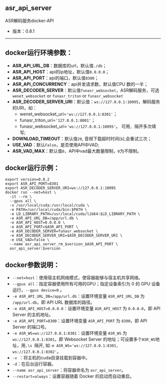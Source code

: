 ## asr_api_server

ASR解码服务docker-API

- 版本：0.8.1

---

## docker运行环境参数：

- **ASR_API_URL_DB**：数据库的url，默认值`./db`；
- **ASR_API_HOST**：api的ip地址，默认值`0.0.0.0`；
- **ASR_API_PORT**：api的端口，默认值`8300`；
- **ASR_API_CONCURRENCY**：api并发请求数，默认值CPU 数的一半；
- **ASR_DECODER_SERVER**：默认值`funasr_websocket`，ASR解码服务，可选`wenet_websocket` or `funasr_triton` or `funasr_websocket`
- **ASR_DECODER_SERVER_URI**：默认值：`ws://127.0.0.1:10095`，解码服务的URI，如：
    - wenet_websocket_uri=`'ws://127.0.0.1:8301'`；
    - funasr_triton_uri=`'127.0.0.1:8001'`；
    - funasr_websocket_uri=`'ws://127.0.0.1:10095'`。
    可用`, `隔开多次填写;
- **DOWNLOAD_TIMEOUT**：默认值`20`, 音频下载超时时间(s),会重试三次；
- **USE_VAD**：默认`False`，是否使用API中VAD;
- **ASR_VAD_MAX**：默认值`0`，API中vad最大数量限制，`0`为不限制。


## docker运行示例：

```shell
export version=0.8.2
export ASR_API_PORT=8301
export ASR_DECODER_SERVER_URI=ws://127.0.0.1:10095
docker run --net=host \
  -it --rm \
  --gpus all \
  -v /usr/local/cuda:/usr/local/cuda \
  -e PATH=/usr/local/cuda/bin:$PATH \
  -e LD_LIBRARY_PATH=/usr/local/cuda/lib64:$LD_LIBRARY_PATH \
  -e ASR_API_URL_DB=/app/url.db \
  -e ASR_API_HOST=0.0.0.0 \
  -e ASR_API_PORT=$ASR_API_PORT \
  -e ASR_DECODER_SERVER=funasr_websocket \
  -e ASR_DECODER_SERVER_URI=$ASR_DECODER_SERVER_URI \
  -e USE_VAD=false \
  --name asr_api_server_rm_$version_$ASR_API_PORT \
  asr_api_server:$version
```
  
## docker参数说明：

- `--net=host`：使用宿主机网络模式，使容器能够与宿主机共享网络。
- `--gpus all`：指定容器使用所有可用的GPU；指定设备索引为 0 的 GPU 设备运行，`--gpus device=0` 。
- `-e ASR_API_URL_DB=/app/url.db`：设置环境变量 `ASR_API_URL_DB` 为 `/app/url.db`，即 API URL 数据库的路径。
- `-e ASR_API_HOST=0.0.0.0`：设置环境变量 `ASR_API_HOST` 为 `0.0.0.0`，即 API Server 的主机地址。
- `-e ASR_API_PORT=8300`：设置环境变量 `ASR_API_PORT` 为 `8300`，即 API Server 的端口号。
- `-e ASR_WS=ws://127.0.0.1:8301`：设置环境变量 `ASR_WS` 为 `ws://127.0.0.1:8301`，即 Websocket Server 的地址；可设置多个`ASR_WS`地址，用`,\s `隔开,   如`-e ASR_WS='ws://127.0.0.1:8301, ws://127.0.0.1:8302'`。
- `-v `：将主机的cuda目录挂载到容器中。
- `-d`：在后台运行容器。
- `--name asr_api_server`：将容器命名为 `asr_api_server`。
- `--restart=always`：设置容器随着 Docker 的启动而自动重启。
